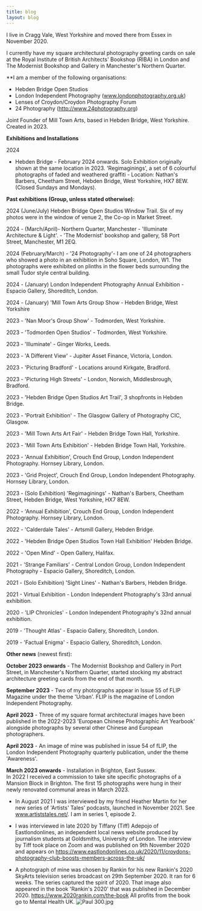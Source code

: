 ```yaml
---
title: blog
layout: blog
---
```


I live in Cragg Vale, West Yorkshire and moved there from Essex in November 2020. 

I currently have my square architectural photography greeting cards on sale at the Royal Institute of British Architects' Bookshop (RIBA) in London and The Modernist Bookshop and Gallery in Manchester's Northern Quarter.

**I am a member of the following organisations:

* Hebden Bridge Open Studios
* London Independent Photography (www.londonphotography.org.uk)
* Lenses of Croydon/Croydon Photography Forum
* 24 Photography (http://www.24photography.org)

Joint Founder of Mill Town Arts, based in Hebden Bridge, West Yorkshire. Created in 2023.

**Exhibitions and Installations**

2024

* Hebden Bridge - February 2024 onwards. Solo Exhibition originally shown at the same location in 2023. 'Regimaginings', a set of 6 colourful photographs of faded and weathered graffiti - Location: Nathan's Barbers, Cheetham Street, Hebden Bridge, West Yorkshire, HX7 8EW. (Closed Sundays and Mondays).

**Past exhibitions (Group, unless stated otherwise)**:


2024 (June/July) Hebden Bridge Open Studios Window Trail. Six of my photos were in the window of venue 2, the Co-op in Market Street. 

2024 - (March/April)- Northern Quarter, Manchester - 'Illuminate Architecture & Light'. - 'The Modernist' bookshop and gallery, 58 Port Street, Manchester, M1 2EQ. 

2024 (February/March) - '24 Photography'- I am one of 24 photographers who showed a photo in an exhibition in Soho Square, London, W1. The photographs were exhibited on plinths in the flower beds surrounding the small Tudor style central building. 

2024 - (January) London Independent Photography Annual Exhibition - Espacio Gallery, Shoreditch, London.

2024 - (January) 'Mill Town Arts Group Show - Hebden Bridge, West Yorkshire

2023 - 'Nan Moor's Group Show' - Todmorden, West Yorkshire.

2023 - 'Todmorden Open Studios' - Todmorden, West Yorkshire.

2023 - 'Illuminate' - Ginger Works, Leeds.

2023 - 'A Different View' - Jupiter Asset Finance, Victoria, London.

2023 - 'Picturing Bradford' - Locations around Kirkgate, Bradford.

2023 - 'Picturing High Streets' - London, Norwich, Middlesbrough, Bradford.

2023 - 'Hebden Bridge Open Studios Art Trail', 3 shopfronts in Hebden Bridge.

2023 - 'Portrait Exhibition' - The Glasgow Gallery of Photography CIC, Glasgow. 

2023 - 'Mill Town Arts Art Fair' - Hebden Bridge Town Hall, Yorkshire.

2023 - 'Mill Town Arts Exhibition' - Hebden Bridge Town Hall, Yorkshire.

2023 - 'Annual Exhibition', Crouch End Group, London Independent Photography. Hornsey Library, London.

2023 - 'Grid Project',  Crouch End Group, London Independent Photography. Hornsey Library, London.

2023 - (Solo Exhibition) 'Regimaginings' - Nathan's Barbers, Cheetham Street, Hebden Bridge, West Yorkshire, HX7 8EW.

2022 - 'Annual Exhibition', Crouch End Group, London Independent Photography. Hornsey Library, London.

2022 - 'Calderdale Tales' - Artsmill Gallery, Hebden Bridge.

2022 - 'Hebden Bridge Open Studios Town Hall Exhibition' Hebden Bridge.

2022 - 'Open Mind' - Open Gallery, Halifax.

2021 - 'Strange Familiars' - Central London Group, London Independent Photography - Espacio Gallery, Shoreditch, London.

2021 - (Solo Exhibition) 'Sight Lines' - Nathan's Barbers, Hebden Bridge.

2021 - Virtual Exhibition - London Independent Photography's 33rd annual exhibition. 

2020 - 'LIP Chronicles' - London Independent Photography's 32nd annual exhibition. 

2019 - 'Thought Atlas' - Espacio Gallery, Shoreditch, London.

2019 - 'Factual Enigma' - Espacio Gallery, Shoreditch, London.

**Other news** (newest first): 

**October 2023 onwards** - The Modernist Bookshop and Gallery in Port Street, in Manchester's Northern Quarter, started stocking my abstract architecture greeting cards from the end of that month.

**September 2023** - Two of my photographs appear in Issue 55 of FLIP Magazine under the theme 'Urban'. FLIP is the magazine of London Independent Photography.

**April 2023** - Three of my square format architectural images have been published in the 2022-2023 'European Chinese Photographic Art Yearbook' alongside photographs by several other Chinese and European photographers. 

**April 2023** - An image of mine was published in issue 54 of fLIP, the London Independent Photography quarterly publication, under the theme 'Awareness'.

**March 2023 onwards** - Installation in Brighton, East Sussex.  
In 2022 I received a commission to take site specific photographs of a Mansion Block in Brighton. The first 15 photographs were hung in their newly renovated communal areas in March 2023.

* In August 2021 I was interviewed by my friend Heather Martin for her new series of 'Artists' Tales' podcasts, launched in November 2021.  See www.artiststales.net/. I am in series 1, episode 2.

* I was interviewed in late 2020 by Tiffany (Tiff) Adepojo of Eastlondonlines, an independent local news website produced by journalism students at Goldsmiths, University of London.  The interview by Tiff took place on Zoom and was published on 9th November 2020 and appears on https://www.eastlondonlines.co.uk/2020/11/croydons-photography-club-boosts-members-across-the-uk/

* A photograph of mine was chosen by Rankin for his new Rankin's 2020 SkyArts television series broadcast on 29th September 2020.  It ran for 6 weeks. The series captured the spirit of 2020. That image also appeared in the book 'Rankin's 2020' that was published in December 2020. https://www.2020rankin.com/the-book
All profits from the book go to Mental Health UK. ![Paul 300.jpg](/uploads/Paul%20300.jpg)







